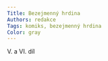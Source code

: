```yaml
---
Title: Bezejmenný hrdina
Authors: redakce
Tags: komiks, bezejmenný hrdina
Color: gray
---
```

V. a VI. díl
